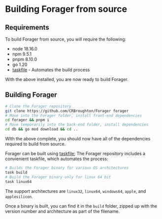 # Building Forager from source

## Requirements

To build Forager from source, you will require the following:

- node 18.16.0
- npm 9.5.1
- pnpm 8.10.0
- go 1.20
- [taskfile](https://taskfile.dev/) - Automates the build process

With the above installed, you are now ready to build Forager.

## Building Forager


```bash
# Clone the Forager repository
git clone https://github.com/CRBroughton/Forager forager
# Move into the Forager folder, install front-end dependencies
cd forager && pnpm i
# Move temporarily into the back-end folder, install dependencies
cd db && go mod download && cd ..
```
WIth the above complete, you should now have all of the
dependencies required to build from source.

Forager can be built using [taskfile](https://taskfile.dev/);
The Forager repository includes a convienient taskfile, which
automates the process:

```bash
# Builds the Forager binary for various OS architectures
task build
# Build the Forager binary only for linux 64 bit
task linux64
```

The support architectures are `linux32`, `linux64`, `windows64`,
 `apple`, and `applesilicon`.

Once a binary is built, you can find it in the `build` folder,
zipped up with the version number and architecture as part of the
filename.